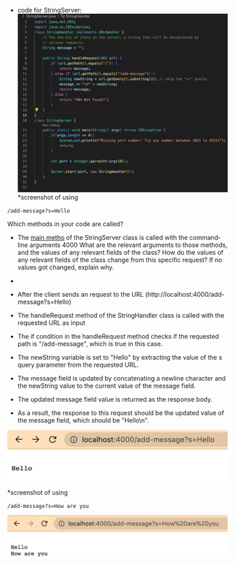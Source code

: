 * code for StringServer: 
![Image](code.png)
*screenshot of using 

```
/add-message?s=Hello
```
Which methods in your code are called?
* The <u>main metho</u> of the StringServer class is called with the command-line arguments 4000
What are the relevant arguments to those methods, and the values of any relevant fields of the class?
How do the values of any relevant fields of the class change from this specific request? If no values got changed, explain why.


* 
* After the client sends an request to the URL (http://localhost:4000/add-message?s=Hello)
* The handleRequest method of the StringHandler class is called with the requested URL as input
* The if condition in the handleRequest method checks if the requested path is "/add-message", which is true in this case.
* The newString variable is set to "Hello" by extracting the value of the s query parameter from the requested URL.
* The message field is updated by concatenating a newline character and the newString value to the current value of the message field.
* The updated message field value is returned as the response body.
* As a result, the response to this request should be the updated value of the message field, which should be "Hello\n".

![Image](hello.png)

*screenshot of using 

```
/add-message?s=How are you
```

![Image](how_are_you.png)
